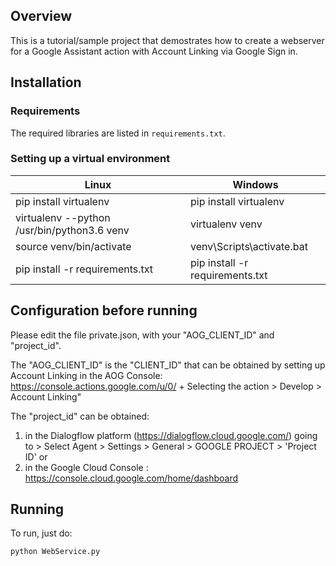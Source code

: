 
## Overview

This is a tutorial/sample project that demostrates how to create a webserver for a Google Assistant action with Account Linking via Google Sign in.


## Installation

### Requirements
The required libraries are listed in `requirements.txt`.

### Setting up a virtual environment
Linux  | Windows
------------- | -------------
pip install virtualenv  | pip install virtualenv
virtualenv --python /usr/bin/python3.6 venv	  | virtualenv venv
source venv/bin/activate  | venv\Scripts\activate.bat
pip install -r requirements.txt  | pip install -r requirements.txt 



## Configuration before running
Please edit the file private.json, with your "AOG_CLIENT_ID" and "project_id".

The "AOG_CLIENT_ID" is the "CLIENT_ID" that can be obtained by setting up Account Linking in the AOG Console: 
https://console.actions.google.com/u/0/ + Selecting the action > Develop > Account Linking"


The "project_id" can be obtained: 
1) in the Dialogflow platform (https://dialogflow.cloud.google.com/) going to > Select Agent > Settings > General > GOOGLE PROJECT > 'Project ID' or 
2) in the Google Cloud Console : https://console.cloud.google.com/home/dashboard


## Running
To run, just do:

```
python WebService.py


``` 

